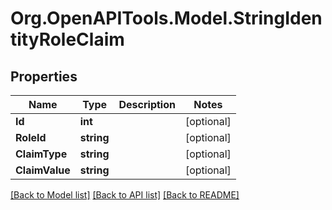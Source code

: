 # Org.OpenAPITools.Model.StringIdentityRoleClaim
## Properties

Name | Type | Description | Notes
------------ | ------------- | ------------- | -------------
**Id** | **int** |  | [optional] 
**RoleId** | **string** |  | [optional] 
**ClaimType** | **string** |  | [optional] 
**ClaimValue** | **string** |  | [optional] 

[[Back to Model list]](../README.md#documentation-for-models) [[Back to API list]](../README.md#documentation-for-api-endpoints) [[Back to README]](../README.md)

